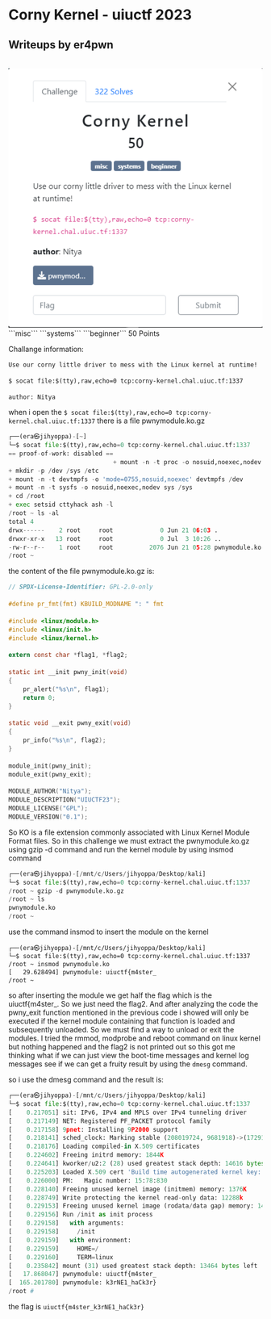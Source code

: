 # Corny Kernel - uiuctf 2023
## Writeups by er4pwn
<br>
<img width="696" alt="dsadsa" src="https://raw.githubusercontent.com/er4pwn/CTF_writeup/main/UIUCTF2023/CornyKernel/Screenshot%202023-07-03%20182032.png">
<br>
```misc``` ```systems``` ```beginner```
50 Points

Challange information:
```
Use our corny little driver to mess with the Linux kernel at runtime!

$ socat file:$(tty),raw,echo=0 tcp:corny-kernel.chal.uiuc.tf:1337

author: Nitya
```
when i open the ``` $ socat file:$(tty),raw,echo=0 tcp:corny-kernel.chal.uiuc.tf:1337 ``` 
there is a file pwnymodule.ko.gz 


```py
┌──(era㉿jihyoppa)-[~]
└─$ socat file:$(tty),raw,echo=0 tcp:corny-kernel.chal.uiuc.tf:1337
== proof-of-work: disabled ==
                             + mount -n -t proc -o nosuid,noexec,nodev proc /proc/
+ mkdir -p /dev /sys /etc
+ mount -n -t devtmpfs -o 'mode=0755,nosuid,noexec' devtmpfs /dev
+ mount -n -t sysfs -o nosuid,noexec,nodev sys /sys
+ cd /root
+ exec setsid cttyhack ash -l
/root ~ ls -al
total 4
drwx------    2 root     root             0 Jun 21 06:03 .
drwxr-xr-x   13 root     root             0 Jul  3 10:26 ..
-rw-r--r--    1 root     root          2076 Jun 21 05:28 pwnymodule.ko.gz
/root ~
```
the content of the file pwnymodule.ko.gz is:
```c
// SPDX-License-Identifier: GPL-2.0-only

#define pr_fmt(fmt) KBUILD_MODNAME ": " fmt

#include <linux/module.h>
#include <linux/init.h>
#include <linux/kernel.h>

extern const char *flag1, *flag2;

static int __init pwny_init(void)
{
	pr_alert("%s\n", flag1);
	return 0;
}

static void __exit pwny_exit(void)
{
	pr_info("%s\n", flag2);
}

module_init(pwny_init);
module_exit(pwny_exit);

MODULE_AUTHOR("Nitya");
MODULE_DESCRIPTION("UIUCTF23");
MODULE_LICENSE("GPL");
MODULE_VERSION("0.1");

```
So KO is a file extension commonly associated with Linux Kernel Module Format files. So in this challenge we must extract the pwnymodule.ko.gz using gzip -d command and run the kernel module by using insmod command
```py
┌──(era㉿jihyoppa)-[/mnt/c/Users/jihyoppa/Desktop/kali]
└─$ socat file:$(tty),raw,echo=0 tcp:corny-kernel.chal.uiuc.tf:1337
/root ~ gzip -d pwnymodule.ko.gz
/root ~ ls
pwnymodule.ko
/root ~             
```
use the command insmod to insert the module on the kernel
```
┌──(era㉿jihyoppa)-[/mnt/c/Users/jihyoppa/Desktop/kali]
└─$ socat file:$(tty),raw,echo=0 tcp:corny-kernel.chal.uiuc.tf:1337
/root ~ insmod pwnymodule.ko
[   29.628494] pwnymodule: uiuctf{m4ster_
/root ~
```
so after inserting the module we get half the flag which is the uiuctf{m4ster_. So we just need the flag2.
And after analyzing the code the pwny_exit function mentioned in the previous code i showed will only be executed if the kernel module containing that function is loaded and subsequently unloaded. So we must find a way to unload or exit the modules. I tried the rmmod, modprobe and reboot command on linux kernel but nothing happened and the flag2 is not printed out so this got me thinking what if we can just view the boot-time messages and kernel log messages see if we can get a fruity result by using the ```dmesg``` command.

so i use the dmesg command and the result is:
```py
┌──(era㉿jihyoppa)-[/mnt/c/Users/jihyoppa/Desktop/kali]
└─$ socat file:$(tty),raw,echo=0 tcp:corny-kernel.chal.uiuc.tf:1337
[    0.217051] sit: IPv6, IPv4 and MPLS over IPv4 tunneling driver
[    0.217149] NET: Registered PF_PACKET protocol family
[    0.217158] 9pnet: Installing 9P2000 support
[    0.218141] sched_clock: Marking stable (208019724, 9681918)->(172917108, 44784534)
[    0.218176] Loading compiled-in X.509 certificates
[    0.224602] Freeing initrd memory: 1844K
[    0.224641] kworker/u2:2 (28) used greatest stack depth: 14616 bytes left
[    0.225203] Loaded X.509 cert 'Build time autogenerated kernel key: a9d43cafa40d837a865018b58152634d5e302d54'
[    0.226000] PM:   Magic number: 15:78:830
[    0.228140] Freeing unused kernel image (initmem) memory: 1376K
[    0.228749] Write protecting the kernel read-only data: 12288k
[    0.229153] Freeing unused kernel image (rodata/data gap) memory: 1452K
[    0.229156] Run /init as init process
[    0.229158]   with arguments:
[    0.229158]     /init
[    0.229159]   with environment:
[    0.229159]     HOME=/
[    0.229160]     TERM=linux
[    0.235842] mount (31) used greatest stack depth: 13464 bytes left
[   17.868047] pwnymodule: uiuctf{m4ster_
[  165.201780] pwnymodule: k3rNE1_haCk3r}
/root #
```
the flag is ```uiuctf{m4ster_k3rNE1_haCk3r}```
